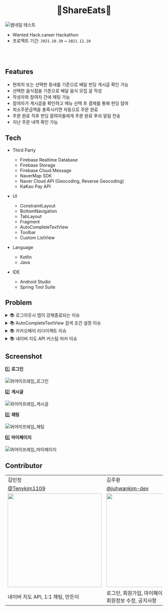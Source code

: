 <h1 align="center">
    <br> 🍲ShareEats🍲
</h1>

![썸네일 테스트](https://user-images.githubusercontent.com/76620764/145583547-cc74c765-eb7d-420a-9dc1-fc3706dc6931.png)

- Wanted Hack.career Hackathon
- 프로젝트 기간: `2021.10.30` ~ `2021.12.10`

<br>
<br>

## Features
- 현위치 또는 선택한 동네를 기준으로 배달 펀딩 게시글 확인 가능
- 선택한 음식점을 기준으로 배달 음식 모집 글 작성
- 작성자와 참여자 간에 채팅 가능
- 참여자가 게시글을 확인하고 메뉴 선택 후 결제를 통해 펀딩 참여
- 최소주문금액을 충족시키면 자동으로 주문 완료
- 주문 완료 직후 펀딩 참여자들에게 주문 완료 푸쉬 알림 전송
- 지난 주문 내역 확인 가능

## Tech
- Third Party
  - Firebase Realtime Database
  - Firebase Storage
  - Firebase Cloud Message
  - NaverMap SDK
  - Naver Cloud API (Geocoding, Reverse Geocoding)
  - KaKao Pay API

- UI
  - ConstraintLayout
  - BottomNavigation
  - TabLayout
  - Fragment
  - AutoCompleteTextView
  - Toolbar
  - Custom ListView

- Language
  - Kotlin
  - Java
 
- IDE
  - Android Studio
  - Spring Tool Suite


## Problem

<details markdown="1">
<summary> 📚 로그아웃시 앱이 강제종료되는 이슈</summary>
<br>
<br>

```
private fun initLottie() {
    binding.splash.addAnimatorListener(object : Animator.AnimatorListener {
        override fun onAnimationStart(animation: Animator?) {

        }

        override fun onAnimationEnd(animation: Animator?) {
            if (FourMostPreference.getFirstVisit()) {
                startActivity(Intent(this@SplashActivity, ServiceExplainActivity::class.java))
            } else {
                startActivity(Intent(this@SplashActivity, SignInActivity::class.java))
            }
            finish()
        }

        override fun onAnimationCancel(animation: Animator?) {
        }

        override fun onAnimationRepeat(animation: Animator?) {
        }
    })
}
```


<br>

</details>
<details markdown="2">
<summary> 📚 AutoCompleteTextView 검색 조건 설정 이슈</summary>
<br>
<br>

```
override fun getFilter(): Filter {
        return object : Filter() {
            override fun performFiltering(p0: CharSequence?): FilterResults {
                val queryString = p0?.toString()

                Log.d(TAG, "performFiltering: ${queryString}")

                var filterResults = FilterResults()
                filterResults.values = if (queryString == null || queryString.isEmpty())
                    postList
                else
                    postList.filter {
                        it.title.contains(queryString) || it.content.contains(queryString) || it.place.contains(queryString)
                    }
                return filterResults
            }

            override fun publishResults(p0: CharSequence?, p1: FilterResults?) {
                mList = p1!!.values as MutableList<Post>
                notifyDataSetChanged()
            }

        }
    }
```
AutoCompleteTextView를 사용하면서 키워드에 따라 검색 결과를 다르게 보여주도록 검색 조건을 설정하는데 어려움을 겪음
AutoCompleteTextView의 리스트에 보여줄 커스텀 어댑터를 작성하면서 Filterable 인터페이스를 사용하여 getFilter 함수를 오버라이딩
getFilter 함수 내에 검색 조건을 설정하여 해당 조건에 충족하는 키워드 기준으로 검색 결과 리스트를 반환하는 형식으로 

<br>

</details>

<details markdown="3">
<summary> 📚 카카오페이 리다이렉트 이슈</summary>
<br>
<br>

```
val readyResponse = Response.Listener<String> { response ->
    Log.d(TAG, "readyResponse: $response")

    var parser = JsonParser()
    var element = parser.parse(response)

    var url = element.asJsonObject.get("next_redirect_pc_url").asString
    var tid = element.asJsonObject.get("tid").asString

    Log.d(TAG, "url: $url")
    Log.d(TAG, "tid: $tid")
    
    webView.loadUrl(url)
    tidPin = tid
}
```
카카오페이 api 개발 중 웹뷰를 띄워 redirect_moblie_url 로 앱에서 자체적으로 카카오페이 결제를 수행하도록 설계를 했으나,   
제대로 넘어가지 못하고 pg_token을 가져오지 못함   
하여, redirect_pc_url로 수정하여 웹에서 카카오페이를 사용할 때 사용하는 qr 결제 또는 메시지 결제로 대체

<br>

</details>
    
<details markdown="4">
<summary> 📚 네이버 지도 API 커스텀 마커 이슈</summary>    
<br>
<br>
    
```
var storeName = ""

// 매장 이름 가져오는 비동기 코드 내에서 marker 설정
storeRef.child(storeId).child("name").get().addOnSuccessListener {
    val res = GeocodeService().getGeocode(location, getGeocodeCallback())

    Log.d(TAG, "title = $title, storeId = $storeId")
    res.observe(viewLifecycleOwner, { res ->

        executor.execute {
            storeName = it.getValue<String>()!!
            Log.d(TAG, "storeName = $storeName")

            infoWindow = InfoWindow()

            // BackgroundThread에서 마커 정보 초기화
            repeat(1) {
                val post = snapshot.getValue<Post>()
                Log.d(TAG, "post = $post")
                hashMap.put("${post!!.postId}", post)

                for (address in res.addresses) {
                    Log.d(TAG, "store_value = $storeName")
                    Log.d(TAG, "도로명주소 = ${address.roadAddress}")

                    val marker = Marker()
                    marker.position = LatLng(address.y, address.x)
                    marker.icon = MarkerIcons.RED
                    marker.onClickListener = markerListener
                    marker.tag = "제목: $title \n주문 매장: $storeName"
                    marker.subCaptionText = "$postId"

                    placeMarkers += marker
                    placeInfoList += MarkerInfo(marker, title, storeName)
                }
            }

            handler.post {
                infoWindow.adapter = object : InfoWindow.DefaultTextAdapter(requireContext()) {
                    override fun getText(infoWindow: InfoWindow): CharSequence {
                        return infoWindow.marker?.tag as CharSequence ?: ""
                    }
                }

                // MainThread에서 지도에 마커 표시
                placeInfoList.forEach { markerInfo ->
                    run {
                        markerInfo.marker.map = naverMap
                        Log.d(TAG, "title = ${markerInfo.title}, store = ${markerInfo.storeName}")
                        infoWindow.open(markerInfo.marker)
                        infoWindow.onClickListener = object : Overlay.OnClickListener {
                            override fun onClick(p0: Overlay): Boolean {
                                val infoWindow = p0 as InfoWindow

                                Log.d(TAG, "${infoWindow.marker!!.subCaptionText} clicked.")
                                Log.d(TAG, "${hashMap.get(infoWindow.marker!!.subCaptionText)}")

                                // intent로 게시글 id를 넘겨줌.
                                val intent = Intent(requireContext(), PostInfoActivity::class.java)
                                intent.putExtra("postId", infoWindow.marker!!.subCaptionText.toInt())
                                startActivity(intent)
                                return false
                            }
                        }
                    }
                }

                Log.d(TAG, "place size = ${placeMarkers.size}")
                Log.d(TAG, "info size = ${placeInfoList.size}")
            }
        }
    })
}
    
```    
    
네이버 지도 API 개발 중 커스텀 마커에 매장 이름이 표시되지 않는 이슈가 있었음.
원인은 background thread에서 데이터를 받아오고 main thread에서 ui 처리를 하도록 설계했으나 firebase는 자체적인 비동기 루프를 가지고 있어 thread와 따로 움직였기 때문.
따라서 firebase 비동기 루프 내에서 background와 main을 나눠서 처리하여 이슈 해결.
    
<br>
    
</details>    

## Screenshot

1️⃣ **로그인**

![와어이프레임_로그인](https://user-images.githubusercontent.com/76620764/145572789-9a08a954-d013-4f92-b4ba-b60773a08f2b.jpg)
<br>

2️⃣ **게시글**

![와이어프레임_게시글](https://user-images.githubusercontent.com/76620764/145572911-2acfd1c3-c3f2-486b-a171-e75d40bf4f63.jpg)
<br>

3️⃣ **채팅**

![와어이프레임_채팅](https://user-images.githubusercontent.com/76620764/145572935-1a1324c2-c700-4c77-bcf8-155949b0317d.jpg)
<br>

4️⃣ **마이페이지**

![와어이프레임_마이페이지](https://user-images.githubusercontent.com/76620764/145572953-9050a6b2-768d-4b51-b494-5d9223e9310a.jpg)
<br>

## Contributor
<table class="tg">
<tbody>
    <tr>
        <td>김민정</td>
        <td>김주환</td>
        <td>나요셉</td>
        <td>백동열</td>
    </tr>
    <tr>
        <td><a href="https://github.com/Tenykim1109">@Tenykim1109</a></td>
        <td><a href="https://github.com/juhwankim-dev">@juhwankim-dev</a></td>
        <td><a href="https://github.com/JosephNaa">@JosephNaa</a></td>
        <td><a href="">@micro155</a></td>
    </tr>
    <tr>
        <td><img src="https://avatars.githubusercontent.com/u/48265915?v=4" width="300px"/></td>
        <td><img src="https://user-images.githubusercontent.com/76620764/145577637-1cb20f92-d076-4e3f-91d4-9719a1621542.jpg"  width="300px"/></td>
        <td><img src="https://avatars.githubusercontent.com/u/17241871?v=4"  width="300px"/></td>
        <td><img src="https://avatars.githubusercontent.com/u/69238456?s=400&u=849688e4a8675e363dc45a29b8d3e1cb6d468a01&v=4"  width="300px"/></td>
    </tr>
    <tr>
        <td>네이버 지도 API, 1:1 채팅, 만든이</td>
        <td>로그인, 회원가입, 마이페이지<br>회원정보 수정, 공지사항</td>
        <td></td>
        <td>게시글 작성, 게시글 목록, 게시글 검색<br>참여하기</td>
    </tr>
</tbody>
</table>
